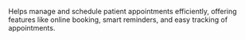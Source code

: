 Helps manage and schedule patient appointments efficiently, offering features like online booking, smart reminders, and easy tracking of appointments.

